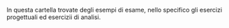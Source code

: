 In questa cartella trovate degli esempi di esame, nello specifico gli esercizi progettuali ed esercizii di analisi.
